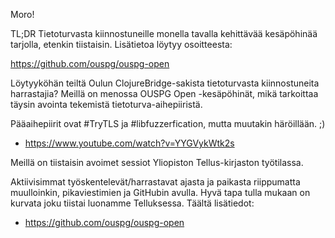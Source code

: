 Moro!

TL;DR Tietoturvasta kiinnostuneille monella tavalla kehittävää kesäpöhinää
tarjolla, etenkin tiistaisin. Lisätietoa löytyy osoitteesta:

https://github.com/ouspg/ouspg-open

Löytyyköhän teiltä Oulun ClojureBridge-sakista  tietoturvasta kiinnostuneita harrastajia?
Meillä on menossa OUSPG Open -kesäpöhinät, mikä tarkoittaa täysin avointa tekemistä
tietoturva-aihepiiristä.

Pääaihepiirit ovat #TryTLS ja #libfuzzerfication, mutta muutakin häröillään. ;)

* https://www.youtube.com/watch?v=YYGVykWtk2s

Meillä on tiistaisin avoimet sessiot Yliopiston Tellus-kirjaston työtilassa.

Aktiivisimmat työskentelevät/harrastavat ajasta ja paikasta riippumatta
muulloinkin, pikaviestimien ja GitHubin avulla. Hyvä tapa tulla mukaan on
kurvata joku tiistai luonamme Telluksessa. Täältä lisätiedot:

* https://github.com/ouspg/ouspg-open
